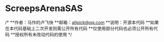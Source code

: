 # ScreepsArenaSAS

/*
**作者：马作的卢飞快
**邮箱：allpick@qq.com
**说明：开源本代码
**如果在本代码基础上二次开发则需公开所有代码
**仅使用部分代码也必须公开所有代码
**授权所有未改动代码的使用
*/

